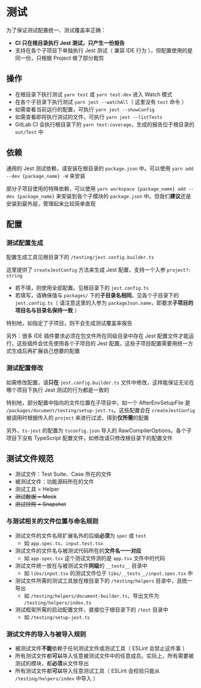 # 测试

为了保证测试配置统一、测试覆盖率正确：

- **CI 只在根目录执行 Jest 测试，只产生一份报告**
- 支持在各个子项目下单独执行 Jest 测试（ 兼容 IDE 行为 ），但配置使用的是同一份，只根据 Project 做了部分裁剪

## 操作

- 在根目录下执行测试 `yarn test` 或 `yarn test:dev` 进入 Watch 模式
- 在各个子目录下执行测试 `yarn jest --watchAll`（ 这里没有 `test` 命令 ）
- 如需查看当前运行的配置，可执行 `yarn jest --showConfig`
- 如需查看即将执行测试的文件，可执行 `yarn jest --listTests`
- GitLab CI 会执行根目录下的 `yarn test:coverage`，生成的报告位于根目录的 `out/Test` 中

## 依赖

通用的 Jest 测试依赖，请安装在根目录的 `package.json` 中。可以使用 `yarn add --dev {package_name} -W` 来安装

部分子项目使用的特殊依赖，可以使用 `yarn workspace {package_name} add --dev {package_name}` 来安装到各个子模块的 `package.json` 中。但我们**建议**还是安装到最外层，管理起来比较简单直观

## 配置

### 测试配置生成

配置生成工具见根目录下的 `/testing/jest.config.builder.ts`

这里提供了 `createJestConfig` 方法来生成 Jest 配置，支持一个入参 `project?: string`

- 若不填，则使用全部配置。见根目录下的 `jest.config.ts`
- 若填写，请确保值与 `packages/` 下的**子目录名相同**。见各个子目录下的 `jest.config.ts`（ 请注意这里的入参为 `packageJson.name`，即要求**子项目的项目名与目录名保持一致** ）

特别地，如指定了子项目，则不会生成测试覆盖率报告

另外：很多 IDE 插件要求必须在包文件所在同级目录中存在 Jest 配置文件才能运行，这些插件会优先使用各个子项目的 Jest 配置。这些子项目配置需要用统一方式生成后再扩展自己想要的配置

### 测试配置修改

如需修改配置，请**只在** `jest.config.builder.ts` 文件中修改，这样能保证无论在哪个项目下执行 Jest 测试的行为都是一致的

特别地，部分配置中指向的文件位置在子项目中，如一个 AfterEnvSetupFile 是 `/packages/document/testing/setup-jest.ts`。这些配置会在 `createJestConfig` 被调用时根据传入的 `project` 来进行过滤，得到**仅所需**的配置

另外，`ts-jest` 的配置为 `tsconfig.json` 导入的 RawCompilerOptions。各个子项目下没有 TypeScript 配置文件，如修改请只修改根目录下的配置文件

## 测试文件规范

- 测试文件：Test Suite、Case 所在的文件
- 被测试文件：功能源码所在的文件
- 测试工具 = Helper
- ~~测试数据 = Mock~~
- ~~测试快照 = Snapshot~~

### 与测试相关的文件位置与命名规则

- 测试文件的文件名除扩展名外的后缀**必须**为 `spec` 或 `test`
    - 如 `app.spec.ts`、`input.test.tsx`
- 测试文件的文件名与被测试代码所在的**文件名一一对应**
    - 如 `app.spec.tsx` 这个测试文件测的是 `app.tsx` 文件中的代码
- 测试文件统一放在与被测试文件**同级**的 `__tests__` 目录中
    - 如 `libs/input.tsx` 的测试文件位于 `libs/__tests__/input.spec.tsx` 中
- 测试文件所需的测试工具放在根目录下的 `/testing/helpers` 目录中，且统一导出
    - 如 `/testing/helpers/document-builder.ts`，导出文件为 `/testing/helpers/index.ts`
- 测试框架所需的启动配置文件，直接位于根目录下的 `/test` 目录中
    - 如 `/testing/setup-jest.ts`

### 测试文件的导入与被导入规则

- 被测试文件**不能**依赖于任何测试文件或测试工具（ ESLint 会禁止这件事 ）
- 所有测试文件都**可以**导入任意被测试文件中的任意成员。实际上，所有需要被测试的模块，都**必须**从文件导出
- 所有测试文件都**可以**导入任意测试工具（ ESLint 会校验只能从 `/testing/helpers/index` 中导入 ）
